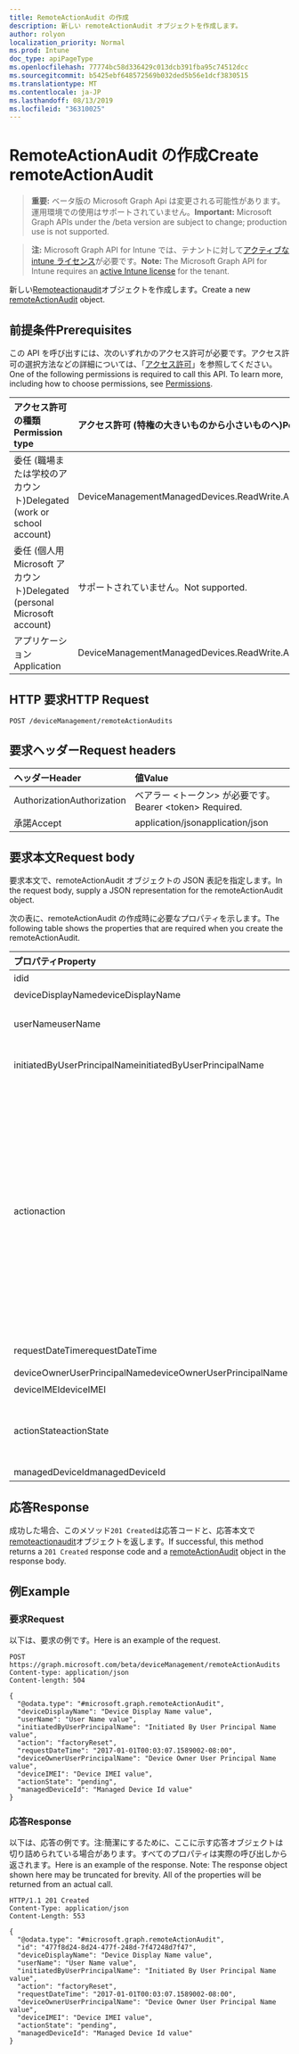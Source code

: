 ```yaml
---
title: RemoteActionAudit の作成
description: 新しい remoteActionAudit オブジェクトを作成します。
author: rolyon
localization_priority: Normal
ms.prod: Intune
doc_type: apiPageType
ms.openlocfilehash: 77774bc58d336429c013dcb391fba95c74512dcc
ms.sourcegitcommit: b5425ebf648572569b032ded5b56e1dcf3830515
ms.translationtype: MT
ms.contentlocale: ja-JP
ms.lasthandoff: 08/13/2019
ms.locfileid: "36310025"
---
```

# <a name="create-remoteactionaudit"></a><span data-ttu-id="88ea6-103">RemoteActionAudit の作成</span><span class="sxs-lookup"><span data-stu-id="88ea6-103">Create remoteActionAudit</span></span>

> <span data-ttu-id="88ea6-104">**重要:** ベータ版の Microsoft Graph Api は変更される可能性があります。運用環境での使用はサポートされていません。</span><span class="sxs-lookup"><span data-stu-id="88ea6-104">**Important:** Microsoft Graph APIs under the /beta version are subject to change; production use is not supported.</span></span>

> <span data-ttu-id="88ea6-105">**注:** Microsoft Graph API for Intune では、テナントに対して[アクティブな intune ライセンス](https://go.microsoft.com/fwlink/?linkid=839381)が必要です。</span><span class="sxs-lookup"><span data-stu-id="88ea6-105">**Note:** The Microsoft Graph API for Intune requires an [active Intune license](https://go.microsoft.com/fwlink/?linkid=839381) for the tenant.</span></span>

<span data-ttu-id="88ea6-106">新しい[Remoteactionaudit](../resources/intune-devices-remoteactionaudit.md)オブジェクトを作成します。</span><span class="sxs-lookup"><span data-stu-id="88ea6-106">Create a new [remoteActionAudit](../resources/intune-devices-remoteactionaudit.md) object.</span></span>

## <a name="prerequisites"></a><span data-ttu-id="88ea6-107">前提条件</span><span class="sxs-lookup"><span data-stu-id="88ea6-107">Prerequisites</span></span>
<span data-ttu-id="88ea6-p101">この API を呼び出すには、次のいずれかのアクセス許可が必要です。アクセス許可の選択方法などの詳細については、「[アクセス許可](/graph/permissions-reference)」を参照してください。</span><span class="sxs-lookup"><span data-stu-id="88ea6-p101">One of the following permissions is required to call this API. To learn more, including how to choose permissions, see [Permissions](/graph/permissions-reference).</span></span>

|<span data-ttu-id="88ea6-110">アクセス許可の種類</span><span class="sxs-lookup"><span data-stu-id="88ea6-110">Permission type</span></span>|<span data-ttu-id="88ea6-111">アクセス許可 (特権の大きいものから小さいものへ)</span><span class="sxs-lookup"><span data-stu-id="88ea6-111">Permissions (from most to least privileged)</span></span>|
|:---|:---|
|<span data-ttu-id="88ea6-112">委任 (職場または学校のアカウント)</span><span class="sxs-lookup"><span data-stu-id="88ea6-112">Delegated (work or school account)</span></span>|<span data-ttu-id="88ea6-113">DeviceManagementManagedDevices.ReadWrite.All</span><span class="sxs-lookup"><span data-stu-id="88ea6-113">DeviceManagementManagedDevices.ReadWrite.All</span></span>|
|<span data-ttu-id="88ea6-114">委任 (個人用 Microsoft アカウント)</span><span class="sxs-lookup"><span data-stu-id="88ea6-114">Delegated (personal Microsoft account)</span></span>|<span data-ttu-id="88ea6-115">サポートされていません。</span><span class="sxs-lookup"><span data-stu-id="88ea6-115">Not supported.</span></span>|
|<span data-ttu-id="88ea6-116">アプリケーション</span><span class="sxs-lookup"><span data-stu-id="88ea6-116">Application</span></span>|<span data-ttu-id="88ea6-117">DeviceManagementManagedDevices.ReadWrite.All</span><span class="sxs-lookup"><span data-stu-id="88ea6-117">DeviceManagementManagedDevices.ReadWrite.All</span></span>|

## <a name="http-request"></a><span data-ttu-id="88ea6-118">HTTP 要求</span><span class="sxs-lookup"><span data-stu-id="88ea6-118">HTTP Request</span></span>
<!-- {
  "blockType": "ignored"
}
-->
``` http
POST /deviceManagement/remoteActionAudits
```

## <a name="request-headers"></a><span data-ttu-id="88ea6-119">要求ヘッダー</span><span class="sxs-lookup"><span data-stu-id="88ea6-119">Request headers</span></span>
|<span data-ttu-id="88ea6-120">ヘッダー</span><span class="sxs-lookup"><span data-stu-id="88ea6-120">Header</span></span>|<span data-ttu-id="88ea6-121">値</span><span class="sxs-lookup"><span data-stu-id="88ea6-121">Value</span></span>|
|:---|:---|
|<span data-ttu-id="88ea6-122">Authorization</span><span class="sxs-lookup"><span data-stu-id="88ea6-122">Authorization</span></span>|<span data-ttu-id="88ea6-123">ベアラー &lt;トークン&gt; が必要です。</span><span class="sxs-lookup"><span data-stu-id="88ea6-123">Bearer &lt;token&gt; Required.</span></span>|
|<span data-ttu-id="88ea6-124">承諾</span><span class="sxs-lookup"><span data-stu-id="88ea6-124">Accept</span></span>|<span data-ttu-id="88ea6-125">application/json</span><span class="sxs-lookup"><span data-stu-id="88ea6-125">application/json</span></span>|

## <a name="request-body"></a><span data-ttu-id="88ea6-126">要求本文</span><span class="sxs-lookup"><span data-stu-id="88ea6-126">Request body</span></span>
<span data-ttu-id="88ea6-127">要求本文で、remoteActionAudit オブジェクトの JSON 表記を指定します。</span><span class="sxs-lookup"><span data-stu-id="88ea6-127">In the request body, supply a JSON representation for the remoteActionAudit object.</span></span>

<span data-ttu-id="88ea6-128">次の表に、remoteActionAudit の作成時に必要なプロパティを示します。</span><span class="sxs-lookup"><span data-stu-id="88ea6-128">The following table shows the properties that are required when you create the remoteActionAudit.</span></span>

|<span data-ttu-id="88ea6-129">プロパティ</span><span class="sxs-lookup"><span data-stu-id="88ea6-129">Property</span></span>|<span data-ttu-id="88ea6-130">型</span><span class="sxs-lookup"><span data-stu-id="88ea6-130">Type</span></span>|<span data-ttu-id="88ea6-131">説明</span><span class="sxs-lookup"><span data-stu-id="88ea6-131">Description</span></span>|
|:---|:---|:---|
|<span data-ttu-id="88ea6-132">id</span><span class="sxs-lookup"><span data-stu-id="88ea6-132">id</span></span>|<span data-ttu-id="88ea6-133">String</span><span class="sxs-lookup"><span data-stu-id="88ea6-133">String</span></span>|<span data-ttu-id="88ea6-134">レポート Id。</span><span class="sxs-lookup"><span data-stu-id="88ea6-134">Report Id.</span></span>|
|<span data-ttu-id="88ea6-135">deviceDisplayName</span><span class="sxs-lookup"><span data-stu-id="88ea6-135">deviceDisplayName</span></span>|<span data-ttu-id="88ea6-136">String</span><span class="sxs-lookup"><span data-stu-id="88ea6-136">String</span></span>|<span data-ttu-id="88ea6-137">Intune デバイス名。</span><span class="sxs-lookup"><span data-stu-id="88ea6-137">Intune device name.</span></span>|
|<span data-ttu-id="88ea6-138">userName</span><span class="sxs-lookup"><span data-stu-id="88ea6-138">userName</span></span>|<span data-ttu-id="88ea6-139">文字列型 (String)</span><span class="sxs-lookup"><span data-stu-id="88ea6-139">String</span></span>|<span data-ttu-id="88ea6-140">\[非\]推奨 InitiatedByUserPrincipalName を代わりに使用してください。</span><span class="sxs-lookup"><span data-stu-id="88ea6-140">\[deprecated\] Please use InitiatedByUserPrincipalName instead.</span></span>|
|<span data-ttu-id="88ea6-141">initiatedByUserPrincipalName</span><span class="sxs-lookup"><span data-stu-id="88ea6-141">initiatedByUserPrincipalName</span></span>|<span data-ttu-id="88ea6-142">String</span><span class="sxs-lookup"><span data-stu-id="88ea6-142">String</span></span>|<span data-ttu-id="88ea6-143">デバイスのアクションを開始したユーザーの形式は UPN です。</span><span class="sxs-lookup"><span data-stu-id="88ea6-143">User who initiated the device action, format is UPN.</span></span>|
|<span data-ttu-id="88ea6-144">action</span><span class="sxs-lookup"><span data-stu-id="88ea6-144">action</span></span>|[<span data-ttu-id="88ea6-145">remoteAction</span><span class="sxs-lookup"><span data-stu-id="88ea6-145">remoteAction</span></span>](../resources/intune-devices-remoteaction.md)|<span data-ttu-id="88ea6-146">アクション名。</span><span class="sxs-lookup"><span data-stu-id="88ea6-146">The action name.</span></span> <span data-ttu-id="88ea6-147">可能な値: `unknown`、 `factoryReset` `removeCompanyData` `resetPasscode` `remoteLock` `enableLostMode` `disableLostMode` `locateDevice` `rebootNow` `recoverPasscode` `cleanWindowsDevice` `logoutSharedAppleDeviceActiveUser`、、、、、、、、、、、、 `quickScan` `fullScan` `windowsDefenderUpdateSignatures` `factoryResetKeepEnrollmentData` `updateDeviceAccount` `automaticRedeployment` `shutDown`, `rotateFileVaultKey`, `getFileVaultKey`, `setDeviceName`.</span><span class="sxs-lookup"><span data-stu-id="88ea6-147">Possible values are: `unknown`, `factoryReset`, `removeCompanyData`, `resetPasscode`, `remoteLock`, `enableLostMode`, `disableLostMode`, `locateDevice`, `rebootNow`, `recoverPasscode`, `cleanWindowsDevice`, `logoutSharedAppleDeviceActiveUser`, `quickScan`, `fullScan`, `windowsDefenderUpdateSignatures`, `factoryResetKeepEnrollmentData`, `updateDeviceAccount`, `automaticRedeployment`, `shutDown`, `rotateFileVaultKey`, `getFileVaultKey`, `setDeviceName`.</span></span>|
|<span data-ttu-id="88ea6-148">requestDateTime</span><span class="sxs-lookup"><span data-stu-id="88ea6-148">requestDateTime</span></span>|<span data-ttu-id="88ea6-149">DateTimeOffset</span><span class="sxs-lookup"><span data-stu-id="88ea6-149">DateTimeOffset</span></span>|<span data-ttu-id="88ea6-150">アクションが発行された日時 (UTC)。</span><span class="sxs-lookup"><span data-stu-id="88ea6-150">Time when the action was issued, given in UTC.</span></span>|
|<span data-ttu-id="88ea6-151">deviceOwnerUserPrincipalName</span><span class="sxs-lookup"><span data-stu-id="88ea6-151">deviceOwnerUserPrincipalName</span></span>|<span data-ttu-id="88ea6-152">String</span><span class="sxs-lookup"><span data-stu-id="88ea6-152">String</span></span>|<span data-ttu-id="88ea6-153">デバイス所有者の Upn。</span><span class="sxs-lookup"><span data-stu-id="88ea6-153">Upn of the device owner.</span></span>|
|<span data-ttu-id="88ea6-154">deviceIMEI</span><span class="sxs-lookup"><span data-stu-id="88ea6-154">deviceIMEI</span></span>|<span data-ttu-id="88ea6-155">String</span><span class="sxs-lookup"><span data-stu-id="88ea6-155">String</span></span>|<span data-ttu-id="88ea6-156">デバイスの IMEI。</span><span class="sxs-lookup"><span data-stu-id="88ea6-156">IMEI of the device.</span></span>|
|<span data-ttu-id="88ea6-157">actionState</span><span class="sxs-lookup"><span data-stu-id="88ea6-157">actionState</span></span>|[<span data-ttu-id="88ea6-158">actionState</span><span class="sxs-lookup"><span data-stu-id="88ea6-158">actionState</span></span>](../resources/intune-shared-actionstate.md)|<span data-ttu-id="88ea6-159">アクションの状態。</span><span class="sxs-lookup"><span data-stu-id="88ea6-159">Action state.</span></span> <span data-ttu-id="88ea6-160">可能な値は、`none`、`pending`、`canceled`、`active`、`done`、`failed`、`notSupported` です。</span><span class="sxs-lookup"><span data-stu-id="88ea6-160">Possible values are: `none`, `pending`, `canceled`, `active`, `done`, `failed`, `notSupported`.</span></span>|
|<span data-ttu-id="88ea6-161">managedDeviceId</span><span class="sxs-lookup"><span data-stu-id="88ea6-161">managedDeviceId</span></span>|<span data-ttu-id="88ea6-162">String</span><span class="sxs-lookup"><span data-stu-id="88ea6-162">String</span></span>|<span data-ttu-id="88ea6-163">アクションのターゲット。</span><span class="sxs-lookup"><span data-stu-id="88ea6-163">Action target.</span></span>|



## <a name="response"></a><span data-ttu-id="88ea6-164">応答</span><span class="sxs-lookup"><span data-stu-id="88ea6-164">Response</span></span>
<span data-ttu-id="88ea6-165">成功した場合、このメソッド`201 Created`は応答コードと、応答本文で[remoteactionaudit](../resources/intune-devices-remoteactionaudit.md)オブジェクトを返します。</span><span class="sxs-lookup"><span data-stu-id="88ea6-165">If successful, this method returns a `201 Created` response code and a [remoteActionAudit](../resources/intune-devices-remoteactionaudit.md) object in the response body.</span></span>

## <a name="example"></a><span data-ttu-id="88ea6-166">例</span><span class="sxs-lookup"><span data-stu-id="88ea6-166">Example</span></span>

### <a name="request"></a><span data-ttu-id="88ea6-167">要求</span><span class="sxs-lookup"><span data-stu-id="88ea6-167">Request</span></span>
<span data-ttu-id="88ea6-168">以下は、要求の例です。</span><span class="sxs-lookup"><span data-stu-id="88ea6-168">Here is an example of the request.</span></span>
``` http
POST https://graph.microsoft.com/beta/deviceManagement/remoteActionAudits
Content-type: application/json
Content-length: 504

{
  "@odata.type": "#microsoft.graph.remoteActionAudit",
  "deviceDisplayName": "Device Display Name value",
  "userName": "User Name value",
  "initiatedByUserPrincipalName": "Initiated By User Principal Name value",
  "action": "factoryReset",
  "requestDateTime": "2017-01-01T00:03:07.1589002-08:00",
  "deviceOwnerUserPrincipalName": "Device Owner User Principal Name value",
  "deviceIMEI": "Device IMEI value",
  "actionState": "pending",
  "managedDeviceId": "Managed Device Id value"
}
```

### <a name="response"></a><span data-ttu-id="88ea6-169">応答</span><span class="sxs-lookup"><span data-stu-id="88ea6-169">Response</span></span>
<span data-ttu-id="88ea6-p104">以下は、応答の例です。注:簡潔にするために、ここに示す応答オブジェクトは切り詰められている場合があります。すべてのプロパティは実際の呼び出しから返されます。</span><span class="sxs-lookup"><span data-stu-id="88ea6-p104">Here is an example of the response. Note: The response object shown here may be truncated for brevity. All of the properties will be returned from an actual call.</span></span>
``` http
HTTP/1.1 201 Created
Content-Type: application/json
Content-Length: 553

{
  "@odata.type": "#microsoft.graph.remoteActionAudit",
  "id": "477f8d24-8d24-477f-248d-7f47248d7f47",
  "deviceDisplayName": "Device Display Name value",
  "userName": "User Name value",
  "initiatedByUserPrincipalName": "Initiated By User Principal Name value",
  "action": "factoryReset",
  "requestDateTime": "2017-01-01T00:03:07.1589002-08:00",
  "deviceOwnerUserPrincipalName": "Device Owner User Principal Name value",
  "deviceIMEI": "Device IMEI value",
  "actionState": "pending",
  "managedDeviceId": "Managed Device Id value"
}
```






